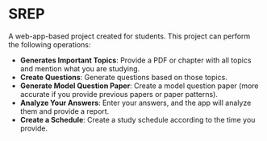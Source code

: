 # SREP

A web-app-based project created for students. This project can perform the following operations:

- **Generates Important Topics**: Provide a PDF or chapter with all topics and mention what you are studying.
- **Create Questions**: Generate questions based on those topics.
- **Generate Model Question Paper**: Create a model question paper (more accurate if you provide previous papers or paper patterns).
- **Analyze Your Answers**: Enter your answers, and the app will analyze them and provide a report.
- **Create a Schedule**: Create a study schedule according to the time you provide.

